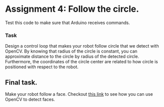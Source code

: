 # Assignment 4: Follow the circle.

Test this code <!-- TODO: change this to name of the code  --> to make sure that Arduino receives commands.

### Task
Design a control loop that makes your robot follow circle that we detect with OpenCV. By knowing that radius of the circle is constant, you can approximate distance to the circle by radius of the detected circle. Furthermore, the coordinates of the circle center are related to how circle is positioned with respect to the robot.

## Final task.
Make your robot follow a face. Checkout [this link]() to see how you can use OpenCV to detect faces.